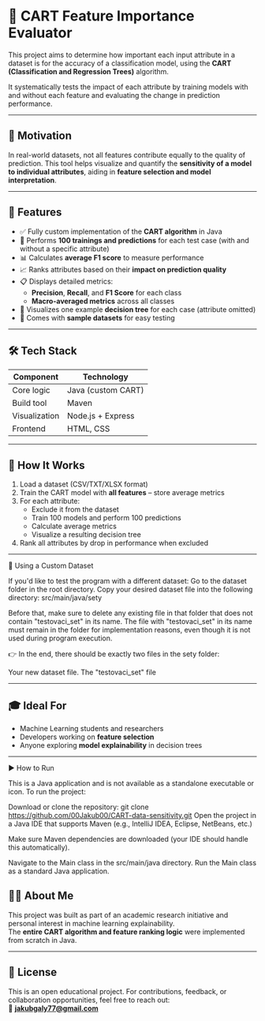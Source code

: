 # 🌳 CART Feature Importance Evaluator

This project aims to determine how important each input attribute in a dataset is for the accuracy of a classification model, using the **CART (Classification and Regression Trees)** algorithm.

It systematically tests the impact of each attribute by training models with and without each feature and evaluating the change in prediction performance.

---

## 🧠 Motivation

In real-world datasets, not all features contribute equally to the quality of prediction. This tool helps visualize and quantify the **sensitivity of a model to individual attributes**, aiding in **feature selection and model interpretation**.

---

## 🚀 Features

- ✅ Fully custom implementation of the **CART algorithm** in Java  
- 🔄 Performs **100 trainings and predictions** for each test case (with and without a specific attribute)  
- 📊 Calculates **average F1 score** to measure performance  
- 📈 Ranks attributes based on their **impact on prediction quality**  
- 📋 Displays detailed metrics:
  - **Precision**, **Recall**, and **F1 Score** for each class
  - **Macro-averaged metrics** across all classes  
- 🌳 Visualizes one example **decision tree** for each case (attribute omitted)  
- 🧪 Comes with **sample datasets** for easy testing  

---

## 🛠 Tech Stack

| Component        | Technology            |
|------------------|------------------------|
| Core logic       | Java (custom CART)     |
| Build tool       | Maven                  |
| Visualization    | Node.js + Express      |
| Frontend         | HTML, CSS              |

---

## 🧪 How It Works

1. Load a dataset (CSV/TXT/XLSX format)  
2. Train the CART model with **all features** – store average metrics  
3. For each attribute:
   - Exclude it from the dataset  
   - Train 100 models and perform 100 predictions  
   - Calculate average metrics  
   - Visualize a resulting decision tree  
4. Rank all attributes by drop in performance when excluded  

---

📂 Using a Custom Dataset

If you'd like to test the program with a different dataset:
Go to the dataset folder in the root directory.
Copy your desired dataset file into the following directory:
src/main/java/sety

Before that, make sure to delete any existing file in that folder that does not contain "testovaci_set" in its name.
The file with "testovaci_set" in its name must remain in the folder for implementation reasons, even though it is not used during program execution.

👉 In the end, there should be exactly two files in the sety folder:

Your new dataset file.
The "testovaci_set" file

---

## 🎓 Ideal For

- Machine Learning students and researchers  
- Developers working on **feature selection**  
- Anyone exploring **model explainability** in decision trees  

---
▶️ How to Run

This is a Java application and is not available as a standalone executable or icon.
To run the project:

Download or clone the repository:
git clone https://github.com/00Jakub00/CART-data-sensitivity.git
Open the project in a Java IDE that supports Maven (e.g., IntelliJ IDEA, Eclipse, NetBeans, etc.)

Make sure Maven dependencies are downloaded (your IDE should handle this automatically).

Navigate to the Main class in the src/main/java directory.
Run the Main class as a standard Java application.

## 👨‍💻 About Me

This project was built as part of an academic research initiative and personal interest in machine learning explainability.  
The **entire CART algorithm and feature ranking logic** were implemented from scratch in Java.

---

## 📄 License

This is an open educational project. For contributions, feedback, or collaboration opportunities, feel free to reach out:  
📧 **jakubgaly77@gmail.com**
